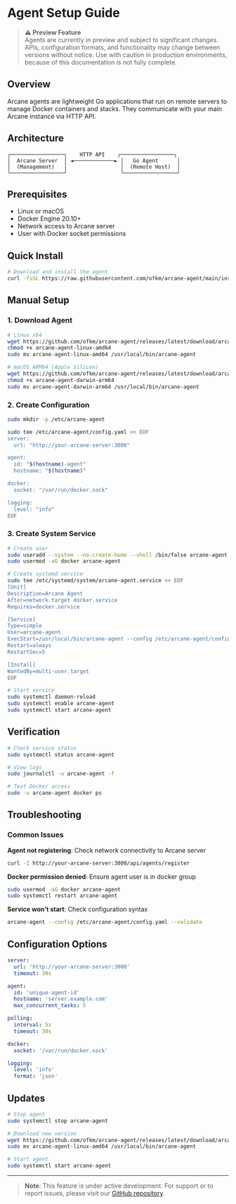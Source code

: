 # Agent Setup Guide

> **⚠️ Preview Feature**  
> Agents are currently in preview and subject to significant changes. APIs, configuration formats, and functionality may change between versions without notice. Use with caution in production environments, because of this documentation is not fully complete.

## Overview

Arcane agents are lightweight Go applications that run on remote servers to manage Docker containers and stacks. They communicate with your main Arcane instance via HTTP API.

## Architecture

```
┌─────────────────┐    HTTP API    ┌─────────────────┐
│  Arcane Server  │ ◄─────────────► │   Go Agent      │
│  (Management)   │                 │  (Remote Host)  │
└─────────────────┘                 └─────────────────┘
```

## Prerequisites

- Linux or macOS
- Docker Engine 20.10+
- Network access to Arcane server
- User with Docker socket permissions

## Quick Install

```bash
# Download and install the agent
curl -fsSL https://raw.githubusercontent.com/ofkm/arcane-agent/main/install.sh | bash
```

## Manual Setup

### 1. Download Agent

```bash
# Linux x64
wget https://github.com/ofkm/arcane-agent/releases/latest/download/arcane-agent-linux-amd64
chmod +x arcane-agent-linux-amd64
sudo mv arcane-agent-linux-amd64 /usr/local/bin/arcane-agent

# macOS ARM64 (Apple Silicon)
wget https://github.com/ofkm/arcane-agent/releases/latest/download/arcane-agent-darwin-arm64
chmod +x arcane-agent-darwin-arm64
sudo mv arcane-agent-darwin-arm64 /usr/local/bin/arcane-agent
```

### 2. Create Configuration

```bash
sudo mkdir -p /etc/arcane-agent

sudo tee /etc/arcane-agent/config.yaml << EOF
server:
  url: "http://your-arcane-server:3000"

agent:
  id: "$(hostname)-agent"
  hostname: "$(hostname)"

docker:
  socket: "/var/run/docker.sock"

logging:
  level: "info"
EOF
```

### 3. Create System Service

```bash
# Create user
sudo useradd --system --no-create-home --shell /bin/false arcane-agent
sudo usermod -aG docker arcane-agent

# Create systemd service
sudo tee /etc/systemd/system/arcane-agent.service << EOF
[Unit]
Description=Arcane Agent
After=network.target docker.service
Requires=docker.service

[Service]
Type=simple
User=arcane-agent
ExecStart=/usr/local/bin/arcane-agent --config /etc/arcane-agent/config.yaml
Restart=always
RestartSec=5

[Install]
WantedBy=multi-user.target
EOF

# Start service
sudo systemctl daemon-reload
sudo systemctl enable arcane-agent
sudo systemctl start arcane-agent
```

## Verification

```bash
# Check service status
sudo systemctl status arcane-agent

# View logs
sudo journalctl -u arcane-agent -f

# Test Docker access
sudo -u arcane-agent docker ps
```

## Troubleshooting

### Common Issues

**Agent not registering**: Check network connectivity to Arcane server

```bash
curl -I http://your-arcane-server:3000/api/agents/register
```

**Docker permission denied**: Ensure agent user is in docker group

```bash
sudo usermod -aG docker arcane-agent
sudo systemctl restart arcane-agent
```

**Service won't start**: Check configuration syntax

```bash
arcane-agent --config /etc/arcane-agent/config.yaml --validate
```

## Configuration Options

```yaml
server:
  url: 'http://your-arcane-server:3000'
  timeout: 30s

agent:
  id: 'unique-agent-id'
  hostname: 'server.example.com'
  max_concurrent_tasks: 5

polling:
  interval: 5s
  timeout: 30s

docker:
  socket: '/var/run/docker.sock'

logging:
  level: 'info'
  format: 'json'
```

## Updates

```bash
# Stop agent
sudo systemctl stop arcane-agent

# Download new version
wget https://github.com/ofkm/arcane-agent/releases/latest/download/arcane-agent-linux-amd64
sudo mv arcane-agent-linux-amd64 /usr/local/bin/arcane-agent

# Start agent
sudo systemctl start arcane-agent
```

---

> **Note**: This feature is under active development. For support or to report issues, please visit our [GitHub repository](https://github.com/ofkm/arcane).

